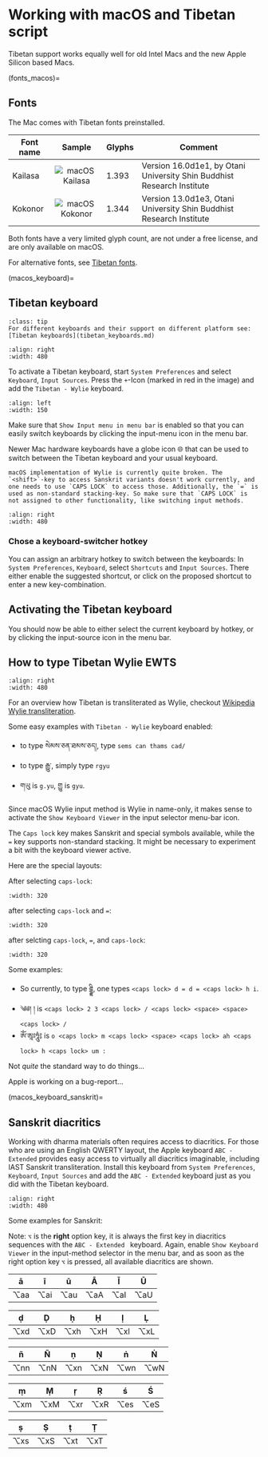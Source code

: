 # Working with macOS and Tibetan script

Tibetan support works equally well for old Intel Macs and the new Apple Silicon based Macs.

(fonts_macos)=
## Fonts

The Mac comes with Tibetan fonts preinstalled. 

| Font name | Sample | Glyphs | Comment |
| --------- | :----: | ------ | ------- |
| Kailasa   | ![macOS Kailasa](Images/Font_Kailasa.jpg) | 1.393 | Version 16.0d1e1, by Otani University Shin Buddhist Research Institute |
| Kokonor | ![macOS Kokonor](Images/Font_Kokonor.jpg) | 1.344 | Version 13.0d1e3, Otani University Shin Buddhist Research Institute |

Both fonts have a very limited glyph count, are not under a free license, and are only available on macOS.

For alternative fonts, see [Tibetan fonts](tibetan_fonts.md).

(macos_keyboard)=
## Tibetan keyboard

```{Admonition} General overview
:class: tip
For different keyboards and their support on different platform see: [Tibetan keyboards](tibetan_keyboards.md)
```

```{image} Images/macos_keyboard.jpg
:align: right
:width: 480
```
 To activate a Tibetan keyboard, start `System Preferences` and select `Keyboard`, `Input Sources`. Press the `+`-Icon (marked in red in the image) and add the `Tibetan - Wylie` keyboard.

 ```{image} Images/macos_input_source_select.jpg
 :align: left
 :width: 150
 ```

Make sure that `Show Input menu in menu bar` is enabled so that you can easily switch keyboards by clicking the input-menu icon in the menu bar.

Newer Mac hardware keyboards have a globe icon 🌐 that can be used to switch between the Tibetan keyboard and your usual keyboard. 

```{warning}
macOS implementation of Wylie is currently quite broken. The `<shift>`-key to access Sanskrit variants doesn't work currently, and one needs to use `CAPS LOCK` to access those. Additionally, the `=` is used as non-standard stacking-key. So make sure that `CAPS LOCK` is not assigned to other functionality, like switching input methods.
```

```{image} Images/macos_input_sources.jpg
:align: right
:width: 480
```
### Chose a keyboard-switcher hotkey

You can assign an arbitrary hotkey to switch between the keyboards: In `System Preferences`, `Keyboard`, select `Shortcuts` and `Input Sources`. There either enable the suggested shortcut, or click on the proposed shortcut to enter a new key-combination.

## Activating the Tibetan keyboard

You should now be able to either select the current keyboard by hotkey, or by clicking the input-source icon in the menu bar.

## How to type Tibetan Wylie EWTS

```{image} Images/macos_keyboard_viewer.jpg
:align: right
:width: 480
```

For an overview how Tibetan is transliterated as Wylie, checkout [Wikipedia Wylie transliteration](https://en.wikipedia.org/wiki/Wylie_transliteration).

Some easy examples with `Tibetan - Wylie` keyboard enabled:

- to type སེམས་ཅན་ཐམས་ཅད།, type `sems can thams cad/`
- to type རྒྱུ་, simply type `rgyu `
- གཡུ is `g.yu`, གྱུ is `gyu`.

Since macOS Wylie input method is Wylie in name-only, it makes sense to activate the `Show Keyboard Viewer` in the input selector menu-bar icon.

The `Caps lock` key makes Sanskrit and special symbols available, while the `=` key supports non-standard stacking.
It might be necessary to experiment a bit with the keyboard viewer active.

Here are the special layouts:

After selecting `caps-lock`:
```{image} Images/macos_keyboard_viewer_caps.jpg
:width: 320
```

after selecting `caps-lock` and `=`:

```{image} Images/macos_keyboard_viewer_caps_=.jpg
:width: 320
```

after selcting `caps-lock`, `=`, and `caps-lock`:
```{image} Images/macos_keyboard_viewer_caps_=_caps.jpg
:width: 320
```

Some examples:

- So currently, to type ཌྜྷི, one types `<caps lock> d = d = <caps lock> h i`. 
- ༄༅།  ། is `<caps lock> 2 3 <caps lock> / <caps lock> <space> <space> <caps lock> /`
- ཨོཾ་ཨཱཿཧཱུཾ༔ is `o <caps lock> m <caps lock> <space> <caps lock> ah <caps lock> h <caps lock> um :`

Not _quite_ the standard way to do things...

Apple is working on a bug-report...

(macos_keyboard_sanskrit)=
## Sanskrit diacritics

Working with dharma materials often requires access to diacritics. For those who are using an English QWERTY layout, the Apple keyboard `ABC - Extended` provides easy access to virtually all diacritics imaginable, including IAST Sanskrit transliteration. Install this keyboard from `System Preferences`, `Keyboard`, `Input Sources` and add the `ABC - Extended` keyboard just as you did with the Tibetan keyboard.

```{image} Images/macos_abc_extended_diacritics.jpg
:align: right
:width: 480
```
Some examples for Sanskrit:

Note: `⌥` is the **right** option key, it is always the first key in diacritics sequences with the `ABC - Extended ` keyboard. Again, enable `Show Keyboard Viewer` in the input-method selector in the menu bar, and as soon as the right option key `⌥` is pressed, all available diacritics are shown.

| ā | ī | ū | Ā | Ī | Ū |
| - | - | - | - | - | - |
| ⌥aa | ⌥ai | ⌥au | ⌥aA | ⌥aI | ⌥aU |

| ḍ | Ḍ | ḥ | Ḥ | ḷ | Ḷ | 
| - | - | - | - | - | - |
| ⌥xd | ⌥xD | ⌥xh | ⌥xH | ⌥xl | ⌥xL |

| ñ | Ñ | ṇ | Ṇ | ṅ | Ṅ | 
| - | - | - | - | - | - |
| ⌥nn | ⌥nN | ⌥xn | ⌥xN | ⌥wn | ⌥wN |

| ṃ | Ṃ | ṛ | Ṛ | ś | Ś |
| - | - | - | - | - | - |
| ⌥xm | ⌥xM | ⌥xr | ⌥xR | ⌥es | ⌥eS |

| ṣ | Ṣ | ṭ | Ṭ |
| - | - | - | - |
| ⌥xs | ⌥xS | ⌥xt | ⌥xT |
